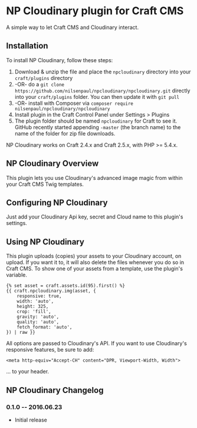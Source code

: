 # NP Cloudinary plugin for Craft CMS

A simple way to let Craft CMS and Cloudinary interact.

## Installation

To install NP Cloudinary, follow these steps:

1. Download & unzip the file and place the `npcloudinary` directory into your `craft/plugins` directory
2.  -OR- do a `git clone https://github.com/nilsenpaul/npcloudinary/npcloudinary.git` directly into your `craft/plugins` folder.  You can then update it with `git pull`
3.  -OR- install with Composer via `composer require nilsenpaul/npcloudinary/npcloudinary`
4. Install plugin in the Craft Control Panel under Settings > Plugins
5. The plugin folder should be named `npcloudinary` for Craft to see it.  GitHub recently started appending `-master` (the branch name) to the name of the folder for zip file downloads.

NP Cloudinary works on Craft 2.4.x and Craft 2.5.x, with PHP >= 5.4.x.

## NP Cloudinary Overview

This plugin lets you use Cloudinary's advanced image magic from within your Craft CMS Twig templates.

## Configuring NP Cloudinary

Just add your Cloudinary Api key, secret and Cloud name to this plugin's settings.

## Using NP Cloudinary

This plugin uploads (copies) your assets to your Cloudinary account, on upload. If you want it to, it will also delete the files whenever you do so in Craft CMS.
To show one of your assets from a template, use the plugin's variable.

    {% set asset = craft.assets.id(95).first() %}
    {{ craft.npcloudinary.img(asset, {
        responsive: true,
        width: 'auto',
        height: 325,
        crop: 'fill',
        gravity: 'auto',
        quality: 'auto',
        fetch_format: 'auto',
    }) | raw }}

All options are passed to Cloudinary's API.
If you want to use Cloudinary's responsive features, be sure to add:

    <meta http-equiv="Accept-CH" content="DPR, Viewport-Width, Width"> 

... to your header.

## NP Cloudinary Changelog

### 0.1.0 -- 2016.06.23

* Initial release
